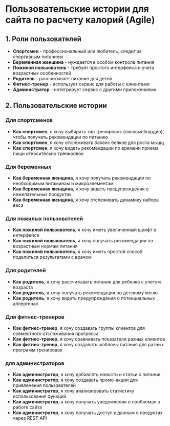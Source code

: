# Пользовательские истории для сайта по расчету калорий (Agile)

## 1. Роли пользователей

- **Спортсмен** - профессиональный или любитель, следит за спортивным питанием
- **Беременная женщина** - нуждается в особом контроле питания
- **Пожилой пользователь** - требует простого интерфейса и учета возрастных особенностей
- **Родитель** - рассчитывает питание для детей
- **Фитнес-тренер** - использует сервис для работы с клиентами
- **Aдминистратор** - интегрирует сервис с другими приложениями

## 2. Пользовательские истории

### Для спортсменов
- **Как спортсмен**, я хочу выбирать тип тренировок (силовые/кардио), чтобы получать рекомендации по питанию
- **Как спортсмен**, я хочу отслеживать баланс белков для роста мышц
- **Как спортсмен**, я хочу видеть рекомендации по времени приема пищи относительно тренировок

### Для беременных
- **Как беременная женщина**, я хочу получать рекомендации по необходимым витаминам и микроэлементам
- **Как беременная женщина**, я хочу видеть предупреждения о нежелательных продуктах
- **Как беременная женщина**, я хочу отслеживать динамику набора веса

### Для пожилых пользователей
- **Как пожилой пользователь**, я хочу иметь увеличенный шрифт в интерфейсе
- **Как пожилой пользователь**, я хочу получать рекомендации по возрастным нормам питания
- **Как пожилой пользователь**, я хочу иметь простой способ поделиться результатами с врачом

### Для родителей
- **Как родитель**, я хочу рассчитывать питание для ребенка с учетом возраста
- **Как родитель**, я хочу получать рекомендации по детскому меню
- **Как родитель**, я хочу видеть предупреждения о потенциальных аллергенах

### Для фитнес-тренеров
- **Как фитнес-тренер**, я хочу создавать группы клиентов для совместного отслеживания прогресса
- **Как фитнес-тренер**, я хочу сравнивать показатели разных клиентов
- **Как фитнес-тренер**, я хочу создавать шаблоны питания для разных программ тренировок

### для администраторов
- **Как администратор**, я хочу добавлять новости и статьи о питании
- **Как администратор**, я хочу создавать промо-акции для привлечения пользователей
- **Как администратор**, я хочу анализировать статистику использования функций
- **Как администратор**, я хочу получать уведомления о проблемах в работе сайта
- **Как администратор**, я хочу получать доступ к данным о продуктах через REST API
